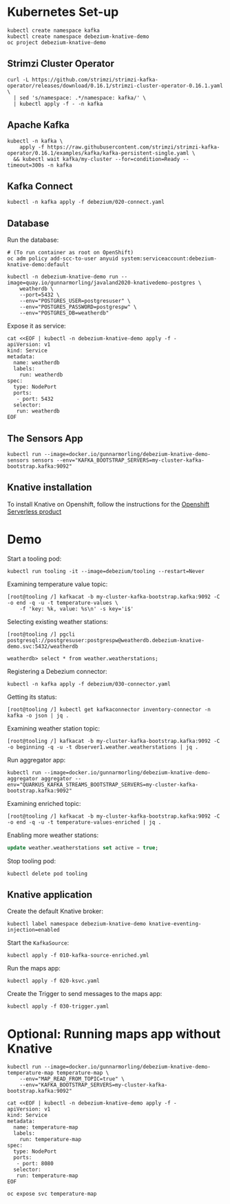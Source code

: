 # Kubernetes Set-up

```shell
kubectl create namespace kafka
kubectl create namespace debezium-knative-demo
oc project debezium-knative-demo
```

## Strimzi Cluster Operator

```shell
curl -L https://github.com/strimzi/strimzi-kafka-operator/releases/download/0.16.1/strimzi-cluster-operator-0.16.1.yaml \
  | sed 's/namespace: .*/namespace: kafka/' \
  | kubectl apply -f - -n kafka
```

## Apache Kafka

```shell
kubectl -n kafka \
    apply -f https://raw.githubusercontent.com/strimzi/strimzi-kafka-operator/0.16.1/examples/kafka/kafka-persistent-single.yaml \
  && kubectl wait kafka/my-cluster --for=condition=Ready --timeout=300s -n kafka
```

## Kafka Connect

```shell
kubectl -n kafka apply -f debezium/020-connect.yaml
```

## Database

Run the database:

```shell
# (To run container as root on OpenShift)
oc adm policy add-scc-to-user anyuid system:serviceaccount:debezium-knative-demo:default

kubectl -n debezium-knative-demo run --image=quay.io/gunnarmorling/javaland2020-knativedemo-postgres \
    weatherdb \
    --port=5432 \
    --env="POSTGRES_USER=postgresuser" \
    --env="POSTGRES_PASSWORD=postgrespw" \
    --env="POSTGRES_DB=weatherdb"
```

Expose it as service:

```shell
cat <<EOF | kubectl -n debezium-knative-demo apply -f -
apiVersion: v1
kind: Service
metadata:
  name: weatherdb
  labels:
    run: weatherdb
spec:
  type: NodePort
  ports:
   - port: 5432
  selector:
   run: weatherdb
EOF
```

## The Sensors App

```shell
kubectl run --image=docker.io/gunnarmorling/debezium-knative-demo-sensors sensors --env="KAFKA_BOOTSTRAP_SERVERS=my-cluster-kafka-bootstrap.kafka:9092"
```

## Knative installation

To install Knative on Openshift, follow the instructions for the [Openshift Serverless product](https://docs.openshift.com/container-platform/4.4/serverless/installing_serverless/installing-openshift-serverless.html)

# Demo

Start a tooling pod:

```shell
kubectl run tooling -it --image=debezium/tooling --restart=Never
```

Examining temperature value topic:

```shell
[root@tooling /] kafkacat -b my-cluster-kafka-bootstrap.kafka:9092 -C -o end -q -u -t temperature-values \
    -f 'key: %k, value: %s\n' -s key='i$'
```

Selecting existing weather stations:

```shell
[root@tooling /] pgcli postgresql://postgresuser:postgrespw@weatherdb.debezium-knative-demo.svc:5432/weatherdb

weatherdb> select * from weather.weatherstations;
```

Registering a Debezium connector:

```shell
kubectl -n kafka apply -f debezium/030-connector.yaml
```

Getting its status:

```shell
[root@tooling /] kubectl get kafkaconnector inventory-connector -n kafka -o json | jq .
```

Examining weather station topic:

```shell
[root@tooling /] kafkacat -b my-cluster-kafka-bootstrap.kafka:9092 -C -o beginning -q -u -t dbserver1.weather.weatherstations | jq .
```

Run aggregator app:

```shell
kubectl run --image=docker.io/gunnarmorling/debezium-knative-demo-aggregator aggregator --env="QUARKUS_KAFKA_STREAMS_BOOTSTRAP_SERVERS=my-cluster-kafka-bootstrap.kafka:9092"
```

Examining enriched topic:

```shell
[root@tooling /] kafkacat -b my-cluster-kafka-bootstrap.kafka:9092 -C -o end -q -u -t temperature-values-enriched | jq .
```

Enabling more weather stations:

```sql
update weather.weatherstations set active = true;
```

Stop tooling pod:

```shell
kubectl delete pod tooling
```

## Knative application

Create the default Knative broker:

```shell
kubectl label namespace debezium-knative-demo knative-eventing-injection=enabled
```

Start the `KafkaSource`:

```shell
kubectl apply -f 010-kafka-source-enriched.yml
```


Run the maps app:

```shell
kubectl apply -f 020-ksvc.yaml
```

Create the Trigger to send messages to the maps app:

```shell
kubectl apply -f 030-trigger.yaml
```

# Optional: Running maps app without Knative

```shell
kubectl run --image=docker.io/gunnarmorling/debezium-knative-demo-temperature-map temperature-map \
    --env="MAP_READ_FROM_TOPIC=true" \
    --env="KAFKA_BOOTSTRAP_SERVERS=my-cluster-kafka-bootstrap.kafka:9092"
```

```shell
cat <<EOF | kubectl -n debezium-knative-demo apply -f -
apiVersion: v1
kind: Service
metadata:
  name: temperature-map
  labels:
    run: temperature-map
spec:
  type: NodePort
  ports:
   - port: 8080
  selector:
   run: temperature-map
EOF
```

```shell
oc expose svc temperature-map
```
